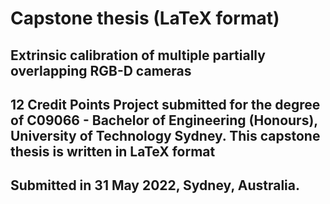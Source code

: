 # Capstone thesis (LaTeX format)

## Extrinsic calibration of multiple partially overlapping RGB-D cameras

## 12 Credit Points Project submitted for the degree of C09066 - Bachelor of Engineering (Honours), University of Technology Sydney. This capstone thesis is written in LaTeX format

## Submitted in 31 May 2022, Sydney, Australia.
